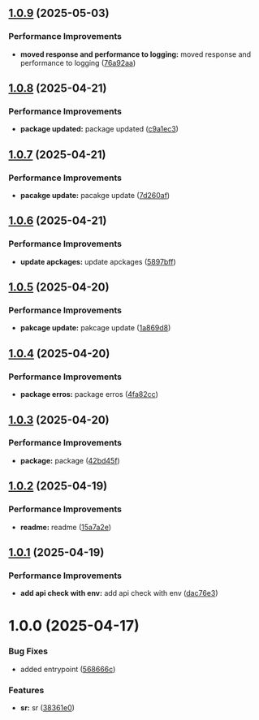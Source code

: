 ## [1.0.9](https://github.com/leocodeio-njs/njs-health/compare/v1.0.8...v1.0.9) (2025-05-03)


### Performance Improvements

* **moved response and performance to logging:** moved response and performance to logging ([76a92aa](https://github.com/leocodeio-njs/njs-health/commit/76a92aadedf057b8f60605e262f91abfa86efb57))

## [1.0.8](https://github.com/leocodeio-njs/njs-health/compare/v1.0.7...v1.0.8) (2025-04-21)


### Performance Improvements

* **package updated:** package updated ([c9a1ec3](https://github.com/leocodeio-njs/njs-health/commit/c9a1ec3ce4559c2b5f8a64389c3e82d078063aa2))

## [1.0.7](https://github.com/leocodeio-njs/njs-health/compare/v1.0.6...v1.0.7) (2025-04-21)


### Performance Improvements

* **pacakge update:** pacakge update ([7d260af](https://github.com/leocodeio-njs/njs-health/commit/7d260af10b33fd79954cead864eaf34d6bef94cc))

## [1.0.6](https://github.com/leocodeio-njs/njs-health/compare/v1.0.5...v1.0.6) (2025-04-21)


### Performance Improvements

* **update apckages:** update apckages ([5897bff](https://github.com/leocodeio-njs/njs-health/commit/5897bfff4872e430c6afb20ce32e09937dc88e0d))

## [1.0.5](https://github.com/leocodeio-njs/njs-health/compare/v1.0.4...v1.0.5) (2025-04-20)


### Performance Improvements

* **pakcage update:** pakcage update ([1a869d8](https://github.com/leocodeio-njs/njs-health/commit/1a869d84c5fd821c51ea5bd7c37620e9dec189fc))

## [1.0.4](https://github.com/leocodeio-njs/njs-health/compare/v1.0.3...v1.0.4) (2025-04-20)


### Performance Improvements

* **package erros:** package erros ([4fa82cc](https://github.com/leocodeio-njs/njs-health/commit/4fa82cc85f7d9e1e1f4cf124deac6f81a544e6c7))

## [1.0.3](https://github.com/leocodeio-njs/njs-health/compare/v1.0.2...v1.0.3) (2025-04-20)


### Performance Improvements

* **package:** package ([42bd45f](https://github.com/leocodeio-njs/njs-health/commit/42bd45f15a3638f95c3c667954091c0e0d32318c))

## [1.0.2](https://github.com/leocodeio-njs/njs-health/compare/v1.0.1...v1.0.2) (2025-04-19)


### Performance Improvements

* **readme:** readme ([15a7a2e](https://github.com/leocodeio-njs/njs-health/commit/15a7a2e626705e0e1b90bc2f1f02e5942a7b4832))

## [1.0.1](https://github.com/leocodeio-njs/njs-health/compare/v1.0.0...v1.0.1) (2025-04-19)


### Performance Improvements

* **add api check with env:** add api check with env ([dac76e3](https://github.com/leocodeio-njs/njs-health/commit/dac76e3eecc82d6f226e15a83eae1e512597596d))

# 1.0.0 (2025-04-17)


### Bug Fixes

* added entrypoint ([568666c](https://github.com/leocodeio-njs/njs-health/commit/568666ccdb6b092c06700902db2fb44a32a0743c))


### Features

* **sr:** sr ([38361e0](https://github.com/leocodeio-njs/njs-health/commit/38361e09ead72e9a74a4e762ee6b28465e9b71b3))

